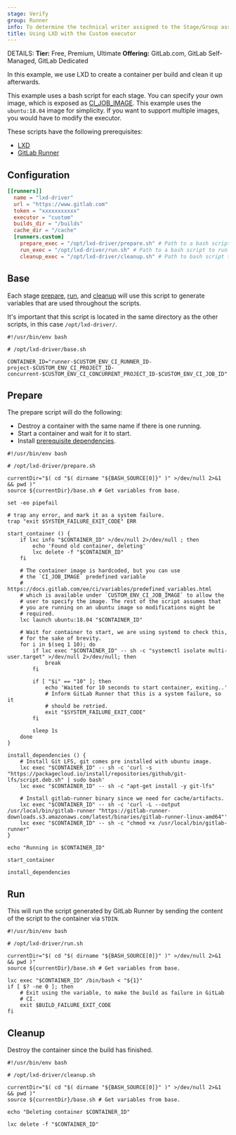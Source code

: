 ```yaml
---
stage: Verify
group: Runner
info: To determine the technical writer assigned to the Stage/Group associated with this page, see https://handbook.gitlab.com/handbook/product/ux/technical-writing/#assignments
title: Using LXD with the Custom executor
---
```


DETAILS:
**Tier:** Free, Premium, Ultimate
**Offering:** GitLab.com, GitLab Self-Managed, GitLab Dedicated

In this example, we use LXD to create a container per build and clean it
up afterwards.

This example uses a bash script for each stage. You can specify your
own image, which is exposed as
[CI_JOB_IMAGE](https://docs.gitlab.com/ee/ci/variables/predefined_variables.html).
This example uses the `ubuntu:18.04` image for simplicity. If you
want to support multiple images, you would have to modify the executor.

These scripts have the following prerequisites:

- [LXD](https://ubuntu.com/lxd)
- [GitLab Runner](../../install/linux-manually.md)

## Configuration

```toml
[[runners]]
  name = "lxd-driver"
  url = "https://www.gitlab.com"
  token = "xxxxxxxxxxx"
  executor = "custom"
  builds_dir = "/builds"
  cache_dir = "/cache"
  [runners.custom]
    prepare_exec = "/opt/lxd-driver/prepare.sh" # Path to a bash script to create lxd container and download dependencies.
    run_exec = "/opt/lxd-driver/run.sh" # Path to a bash script to run script inside the container.
    cleanup_exec = "/opt/lxd-driver/cleanup.sh" # Path to bash script to delete container.
```

## Base

Each stage [prepare](#prepare), [run](#run), and [cleanup](#cleanup)
will use this script to generate variables that are used throughout the
scripts.

It's important that this script is located in the same directory as the
other scripts, in this case `/opt/lxd-driver/`.

```shell
#!/usr/bin/env bash

# /opt/lxd-driver/base.sh

CONTAINER_ID="runner-$CUSTOM_ENV_CI_RUNNER_ID-project-$CUSTOM_ENV_CI_PROJECT_ID-concurrent-$CUSTOM_ENV_CI_CONCURRENT_PROJECT_ID-$CUSTOM_ENV_CI_JOB_ID"
```

## Prepare

The prepare script will do the following:

- Destroy a container with the same name if there is one running.
- Start a container and wait for it to start.
- Install [prerequisite dependencies](../custom.md#prerequisite-software-for-running-a-job).

```shell
#!/usr/bin/env bash

# /opt/lxd-driver/prepare.sh

currentDir="$( cd "$( dirname "${BASH_SOURCE[0]}" )" >/dev/null 2>&1 && pwd )"
source ${currentDir}/base.sh # Get variables from base.

set -eo pipefail

# trap any error, and mark it as a system failure.
trap "exit $SYSTEM_FAILURE_EXIT_CODE" ERR

start_container () {
    if lxc info "$CONTAINER_ID" >/dev/null 2>/dev/null ; then
        echo 'Found old container, deleting'
        lxc delete -f "$CONTAINER_ID"
    fi

    # The container image is hardcoded, but you can use
    # the `CI_JOB_IMAGE` predefined variable
    # https://docs.gitlab.com/ee/ci/variables/predefined_variables.html
    # which is available under `CUSTOM_ENV_CI_JOB_IMAGE` to allow the
    # user to specify the image. The rest of the script assumes that
    # you are running on an ubuntu image so modifications might be
    # required.
    lxc launch ubuntu:18.04 "$CONTAINER_ID"

    # Wait for container to start, we are using systemd to check this,
    # for the sake of brevity.
    for i in $(seq 1 10); do
        if lxc exec "$CONTAINER_ID" -- sh -c "systemctl isolate multi-user.target" >/dev/null 2>/dev/null; then
            break
        fi

        if [ "$i" == "10" ]; then
            echo 'Waited for 10 seconds to start container, exiting..'
            # Inform GitLab Runner that this is a system failure, so it
            # should be retried.
            exit "$SYSTEM_FAILURE_EXIT_CODE"
        fi

        sleep 1s
    done
}

install_dependencies () {
    # Install Git LFS, git comes pre installed with ubuntu image.
    lxc exec "$CONTAINER_ID" -- sh -c 'curl -s "https://packagecloud.io/install/repositories/github/git-lfs/script.deb.sh" | sudo bash'
    lxc exec "$CONTAINER_ID" -- sh -c "apt-get install -y git-lfs"

    # Install gitlab-runner binary since we need for cache/artifacts.
    lxc exec "$CONTAINER_ID" -- sh -c 'curl -L --output /usr/local/bin/gitlab-runner "https://gitlab-runner-downloads.s3.amazonaws.com/latest/binaries/gitlab-runner-linux-amd64"'
    lxc exec "$CONTAINER_ID" -- sh -c "chmod +x /usr/local/bin/gitlab-runner"
}

echo "Running in $CONTAINER_ID"

start_container

install_dependencies
```

## Run

This will run the script generated by GitLab Runner by sending
the content of the script to the container via `STDIN`.

```shell
#!/usr/bin/env bash

# /opt/lxd-driver/run.sh

currentDir="$( cd "$( dirname "${BASH_SOURCE[0]}" )" >/dev/null 2>&1 && pwd )"
source ${currentDir}/base.sh # Get variables from base.

lxc exec "$CONTAINER_ID" /bin/bash < "${1}"
if [ $? -ne 0 ]; then
    # Exit using the variable, to make the build as failure in GitLab
    # CI.
    exit $BUILD_FAILURE_EXIT_CODE
fi
```

## Cleanup

Destroy the container since the build has finished.

```shell
#!/usr/bin/env bash

# /opt/lxd-driver/cleanup.sh

currentDir="$( cd "$( dirname "${BASH_SOURCE[0]}" )" >/dev/null 2>&1 && pwd )"
source ${currentDir}/base.sh # Get variables from base.

echo "Deleting container $CONTAINER_ID"

lxc delete -f "$CONTAINER_ID"
```
